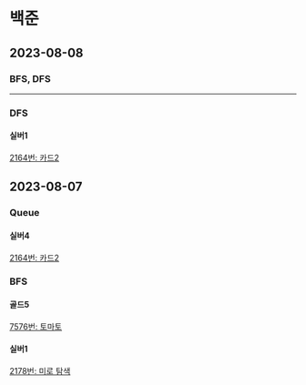 # 백준

## 2023-08-08

### BFS, DFS

---

### DFS

#### 실버1

[2164번: 카드2](https://www.acmicpc.net/problem/2164)

## 2023-08-07

### Queue

#### 실버4

[2164번: 카드2](https://www.acmicpc.net/problem/2164)

### BFS

#### 골드5

[7576번: 토마토](https://www.acmicpc.net/problem/7576)

#### 실버1

[2178번: 미로 탐색](https://www.acmicpc.net/problem/2178)
